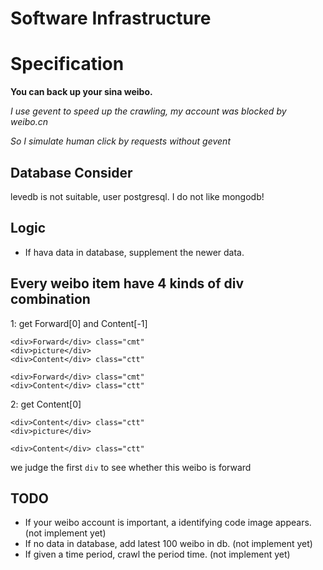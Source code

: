 Software Infrastructure
=======================


Specification
=============
**You can back up your sina weibo.**

*I use gevent to speed up the crawling, my account was blocked by weibo.cn*

*So I simulate human click by requests without gevent*



Database Consider
-----------------
levedb is not suitable, user postgresql.
I do not like mongodb!


Logic
-----
+ If hava data in database, supplement the newer data.



Every weibo item have 4 kinds of div combination
------------------------------------------------
1: get Forward[0] and Content[-1]

    <div>Forward</div> class="cmt"
    <div>picture</div>
    <div>Content</div> class="ctt"

    <div>Forward</div> class="cmt"
    <div>Content</div> class="ctt"


2: get Content[0]

    <div>Content</div> class="ctt"
    <div>picture</div>

    <div>Content</div> class="ctt"

we judge the first `div` to see whether this weibo is forward

TODO
----
+ If your weibo account is important, a identifying code image appears. (not implement yet)
+ If no data in database, add latest 100 weibo in db. (not implement yet)
+ If given a time period, crawl the period time. (not implement yet)
